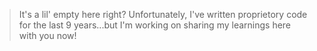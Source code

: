 > It's a lil' empty here right? Unfortunately, I've written proprietory code for the last 9 years...but I'm working on sharing my learnings here with you now!
